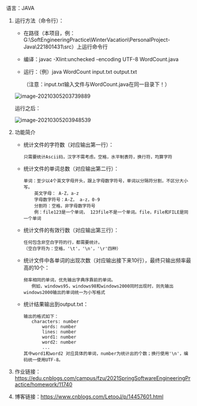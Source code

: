 语言：JAVA

1. 运行方法（命令行）：

   - 在路径（本项目，例：G:\SoftEngineeringPractice\WinterVacation\PersonalProject-Java\221801431\src）上运行命令行

   - 编译：javac -Xlint:unchecked -encoding UTF-8 WordCount.java 

   - 运行：（例）java WordCount input.txt output.txt

     （注意：input.txt输入文件与WordCount.java在同一目录下！）

   ![image-20210305203739889](C:\Users\Lenov\AppData\Roaming\Typora\typora-user-images\image-20210305203739889.png)

   运行之后：

   ![image-20210305203948539](C:\Users\Lenov\AppData\Roaming\Typora\typora-user-images\image-20210305203948539.png)

   

2. 功能简介

   - 统计文件的字符数（对应输出第一行）：

     ```
     只需要统计Ascii码，汉字不需考虑。空格，水平制表符，换行符，均算字符
     ```

   - 统计文件的单词总数（对应输出第二行）：

     ```
     单词：至少以4个英文字母开头，跟上字母数字符号，单词以分隔符分割，不区分大小写。
         英文字母： A-Z，a-z
         字母数字符号：A-Z， a-z，0-9
         分割符：空格，非字母数字符号
         例：file123是一个单词， 123file不是一个单词。file，File和FILE是同一个单词
     ```

   - 统计文件的有效行数（对应输出第三行）：

     ```
     任何包含非空白字符的行，都需要统计。
     （空白字符为：空格，'\t'，'\n'，'\r'四种）
     ```

   - 统计文件中各单词的出现次数（对应输出接下来10行），最终只输出频率最高的10个：

     ```
     频率相同的单词，优先输出字典序靠前的单词。
     	例如，windows95，windows98和windows2000同时出现时，则先输出windows2000输出的单词统一为小写格式
     ```

   - 统计结果输出到output.txt：

     ```
     输出的格式如下：
     	characters: number
        	words: number
        	lines: number
        	word1: number
        	word2: number
        	...
     其中word1和word2 对应具体的单词，number为统计出的个数；换行使用'\n'，编码统一使用UTF-8。
     ```

     

3. 作业链接：https://edu.cnblogs.com/campus/fzu/2021SpringSoftwareEngineeringPractice/homework/11740

4. 博客链接：https://www.cnblogs.com/LetooJ/p/14457601.html
